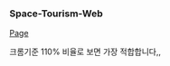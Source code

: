 ### Space-Tourism-Web

[Page](https://react-space-tourism-tan.vercel.app/)

크롬기준 110% 비율로 보면 가장 적합합니다,,
